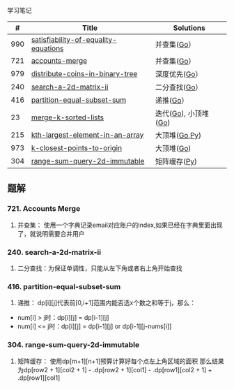学习笔记


|#|Title|Solutions|
|---|---|------|
|990|[satisfiability-of-equality-equations](https://leetcode-cn.com/problems/satisfiability-of-equality-equations) | 并查集([Go](./990/satisfiability_of_equality_equations.go)）|
|721|[accounts-merge](https://leetcode-cn.com/problems/accounts-merge) | 并查集([Go](./721/accounts_merge.go)）|
|979|[distribute-coins-in-binary-tree](https://leetcode-cn.com/problems/distribute-coins-in-binary-tree) | 深度优先([Go](./979/distribute_coins_in_binary_tree.go)）|
|240|[search-a-2d-matrix-ii](https://leetcode-cn.com/problems/search-a-2d-matrix-ii) | 二分查找([Go](./240/search_a_2d_matrix_ii.go)）|
|416|[partition-equal-subset-sum](https://leetcode-cn.com/problems/partition-equal-subset-sumi) | 递推([Go](./416/partition_equal_subset_sum.go)）|
|23|[merge-k-sorted-lists](https://leetcode-cn.com/problems/merge-k-sorted-lists) | 迭代([Go](./23/merge_k_sorted_lists.go)), 小顶堆([Go](./23/merge_k_sorted_lists2.go))|
|215|[kth-largest-element-in-an-array](https://leetcode-cn.com/problems/kth-largest-element-in-an-array) | 大顶堆([Go](./215/kth_largest_element_in_an_array.go),[Py](./215/kth_largest_element_in_an_array.py))|
|973|[k-closest-points-to-origin](https://leetcode-cn.com/problems/k-closest-points-to-origin) | 大顶堆([Go](./973/k_closest_points_to_origin.go))|
|304|[range-sum-query-2d-immutable](https://leetcode-cn.com/problems/range-sum-query-2d-immutable) | 矩阵缓存([Py](./304/range_sum_query_2d_immutable.py))|


## 题解

### 721. Accounts Merge

1. 并查集：
    使用一个字典记录email对应账户的index,如果已经在字典里面出现了，就说明需要合并用户
    
### 240. search-a-2d-matrix-ii

1. 二分查找：为保证单调性，只能从左下角或者右上角开始查找


### 416. partition-equal-subset-sum

1. 递推：
dp[i][j]代表前[0,i+1]范围内能否选x个数之和等于j，那么：
  - num[i] > j时：dp[i][j] = dp[i-1][j]
  - num[i] <= j时：dp[i][j] = dp[i-1][j] or dp[i-1][j-nums[i]]
  

### 304. range-sum-query-2d-immutable

1. 矩阵缓存：
    使用dp[m+1][n+1]预算计算好每个点左上角区域的面积
    那么结果为dp[row2 + 1][col2 + 1] - .dp[row2 + 1][col1] - .dp[row1][col2 + 1] + .dp[row1][col1]